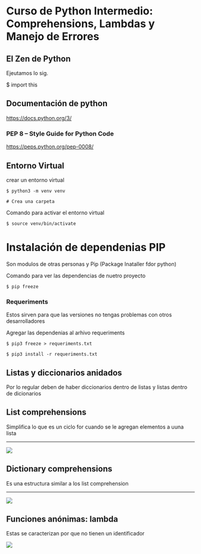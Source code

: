# Curso de Python Intermedio: Comprehensions, Lambdas y Manejo de Errores

## El Zen de Python

Ejeutamos lo sig.

$ import this

## Documentación de python

https://docs.python.org/3/

### PEP 8 – Style Guide for Python Code

https://peps.python.org/pep-0008/

## Entorno Virtual

crear un entorno virtual

```python=3
$ python3 -m venv venv

# Crea una carpeta

```

Comando para activar el entorno virtual

```python=3
$ source venv/bin/activate
```

# Instalación de dependenias PIP

Son modulos de otras personas
y Pip (Package Inataller fdor python)

Comando para ver las dependencias de nuetro proyecto 

```python=3
$ pip freeze
```

### Requeriments

Estos sirven para que las versiones no tengas problemas con otros desarrolladores

Agregar las dependenias al arhivo requeriments

```python=3
$ pip3 freeze > requeriments.txt

$ pip3 install -r requeriments.txt
```

## Listas y diccionarios anidados

Por lo regular deben de haber diccionarios dentro de listas 
y listas dentro de dicionarios

## List comprehensions
Simplifica lo que es un ciclo for cuando se le agregan elementos a uuna lista
<hr>

![](https://i.imgur.com/7qANRot.png)

## Dictionary comprehensions
Es una estructura similar a los list comprehension
<hr>

![](https://i.imgur.com/Cxno69l.png)

## Funciones anónimas: lambda

Estas se caracterizan por que no tienen un identificador

![](https://i.imgur.com/WjeOCmF.png)




  